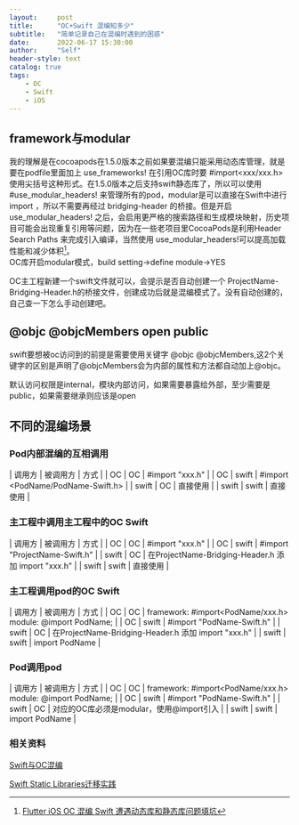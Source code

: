 ```yaml
---
layout:     post
title:      "OC+Swift 混编知多少"
subtitle:   "简单记录自己在混编时遇到的困惑"
date:       2022-06-17 15:30:00
author:     "Self"
header-style: text
catalog: true
tags:
    - OC
    - Swift
    - iOS
---
```


## framework与modular
我的理解是在cocoapods在1.5.0版本之前如果要混编只能采用动态库管理，就是要在podfile里面加上 use_frameworks! 在引用OC库时要 #import<xxx/xxx.h> 使用尖括号这种形式。在1.5.0版本之后支持swift静态库了，所以可以使用 #use_modular_headers! 来管理所有的pod，modular是可以直接在Swift中进行import ，所以不需要再经过 bridging-header 的桥接。但是开启 use_modular_headers! 之后，会启用更严格的搜索路径和生成模块映射，历史项目可能会出现重复引用等问题，因为在一些老项目里CocoaPods是利用Header Search Paths 来完成引入编译，当然使用 use_modular_headers!可以提高加载性能和减少体积[^1]。<br>
OC库开启modular模式，build setting->define module->YES

OC主工程新建一个swift文件就可以，会提示是否自动创建一个 ProjectName-Bridging-Header.h的桥接文件，创建成功后就是混编模式了。没有自动创建的，自己查一下怎么手动创建吧。

## @objc @objcMembers open public
swift要想被oc访问到的前提是需要使用关键字 @objc @objcMembers,这2个关键字的区别是声明了@objcMembers会为内部的属性和方法都自动加上@objc。

默认访问权限是internal，模块内部访问，如果需要暴露给外部，至少需要是public，如果需要继承则应该是open

## 不同的混编场景

### Pod内部混编的互相调用

| 调用方 | 被调用方 | 方式 | 
| OC | OC | #import "xxx.h" |
| OC | swift | #import <PodName/PodName-Swift.h> | 
| swift | OC | 直接使用 |
| swift | swift | 直接使用 |

### 主工程中调用主工程中的OC Swift

| 调用方 | 被调用方 | 方式 | 
| OC | OC | #import "xxx.h" |
| OC | swift | #import "ProjectName-Swift.h" | 
| swift | OC | 在ProjectName-Bridging-Header.h 添加 import "xxx.h" |
| swift | swift | 直接使用 |

### 主工程调用pod的OC Swift

| 调用方 | 被调用方 | 方式 | 
| OC | OC | framework: #import<PodName/xxx.h>  module: @import PodName; |
| OC | swift | #import "PodName-Swift.h" | 
| swift | OC | 在ProjectName-Bridging-Header.h 添加 import "xxx.h" |
| swift | swift | import PodName |

### Pod调用pod

| 调用方 | 被调用方 | 方式 | 
| OC | OC | framework: #import<PodName/xxx.h>  module: @import PodName; |
| OC | swift | #import "PodName-Swift.h" | 
| swift | OC | 对应的OC库必须是modular，使用@import引入 |
| swift | swift | import PodName |

### 相关资料

[Swift与OC混编](https://blog.csdn.net/u012477117/article/details/122727567)

[Swift Static Libraries迁移实践](https://juejin.cn/post/6844903710909267976)

[^1]:[Flutter iOS OC 混编 Swift 遭遇动态库和静态库问题填坑](https://www.agora.io/cn/community/blog-120-category-24163)


